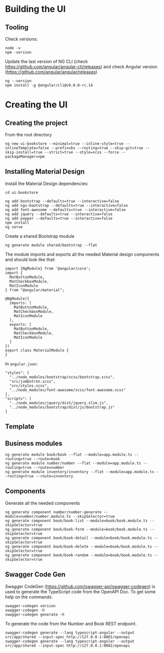# Building the UI

## Tooling 

Check versions:

``` 
node -v
npm -version
```

Update the last version of NG CLI  (check https://github.com/angular/angular-cli/releases) and check Angular version (https://github.com/angular/angular/releases)

```
ng --version
npm install -g @angular/cli@v9.0.0-rc.14
```

# Creating the UI

## Creating the project

From the root directory 

```
ng new ui-bookstore --minimal=true --inline-style=true --inlineTemplate=false --prefix=bs --routing=true --skip-git=true --skip-install=true --strict=true --style=scss --force --packageManager=npm
```

## Installing Material Design

Install the Material Design dependencies: 

```
cd ui-bookstore

ng add bootstrap --defaults=true --interactive=false
ng add ngx-bootstrap --defaults=true --interactive=false
ng add font-awesome --defaults=true --interactive=false
ng add jquery --defaults=true --interactive=false
ng add popper --defaults=true --interactive=false
npm install
ng serve
```

Create a shared Bootstrap module 

```
ng generate module shared/bootstrap --flat 
```

The module imports and exports all the needed Material design components and should look like that:

```
import {NgModule} from '@angular/core';
import {
  MatButtonModule,
  MatCheckboxModule,
  MatIconModule
} from "@angular/material";

@NgModule({
  imports: [
    MatButtonModule,
    MatCheckboxModule,
    MatIconModule
  ],
  exports: [
    MatButtonModule,
    MatCheckboxModule,
    MatIconModule
  ]
})
export class MaterialModule {
}
```

In `angular.json`:

``` 
"styles": [
  "../node_modules/bootstrap/scss/bootstrap.scss",
  "src/jumbotron.scss",
  "src/styles.scss",
  "../node_modules/font-awesome/scss/font-awesome.scss"
],
"scripts": [
  "../node_modules/jquery/dist/jquery.slim.js",
  "../node_modules/bootstrap/dist/js/bootstrap.js"
]
```

## Template




## Business modules

```
ng generate module book/book --flat --module=app.module.ts --routing=true --route=book
ng generate module number/number --flat --module=app.module.ts --routing=true --route=number
ng generate module inventory/inventory --flat --module=app.module.ts --routing=true --route=inventory
```

## Components

Generate all the needed components

``` 
ng generate component number/number-generate --module=number/number.module.ts --skipSelector=true
ng generate component book/book-list --module=book/book.module.ts --skipSelector=true
ng generate component book/book-form --module=book/book.module.ts --skipSelector=true
ng generate component book/book-detail --module=book/book.module.ts --skipSelector=true
ng generate component book/book-delete --module=book/book.module.ts --skipSelector=true
ng generate component book/book-random --module=book/book.module.ts --skipSelector=true
```

## Swagger Code Gen

Swagger CodeGen (https://github.com/swagger-api/swagger-codegen) is used to generate the TypeScript code from the OpenAPI Doc. 
To get some help on the commands:

```
swagger-codegen version
swagger-codegen -h
swagger-codegen generate -h
```

To generate the code from the Number and Book REST endpoint.

```
swagger-codegen generate --lang typescript-angular --output src/app/shared --input-spec http://127.0.0.1:8081/openapi
swagger-codegen generate --lang typescript-angular --output src/app/shared --input-spec http://127.0.0.1:8082/openapi
```
